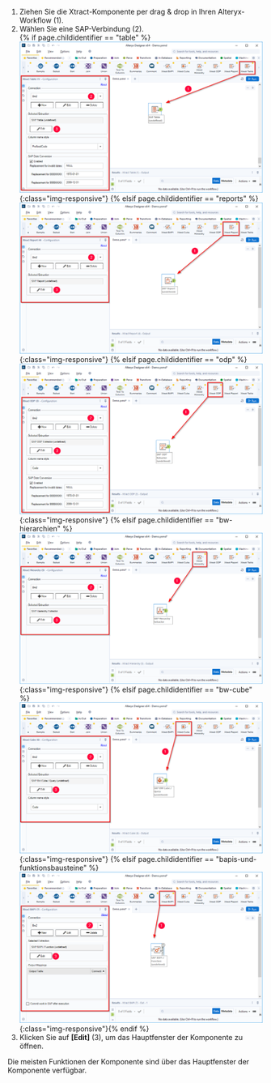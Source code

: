 
1. Ziehen Sie die Xtract-Komponente per drag & drop in Ihren Alteryx-Workflow (1).
2. Wählen Sie eine SAP-Verbindung (2).<br>
{% if page.childidentifier == "table" %} ![New](/img/content/xfa/xfa_create_table_extraction_01.png){:class="img-responsive"} {% elsif page.childidentifier == "reports" %} ![New](/img/content/xfa/xfa_create_report_extraction_01.png){:class="img-responsive"} {% elsif page.childidentifier == "odp" %} ![New](/img/content/xfa/xfa_create_odp_extraction_01.png){:class="img-responsive"} {% elsif page.childidentifier == "bw-hierarchien" %} ![New](/img/content/xfa/xfa_create_hierarchy_extraction_01.png){:class="img-responsive"} {% elsif page.childidentifier == "bw-cube" %} ![New](/img/content/xfa/xfa_create_cube_extraction_01.png){:class="img-responsive"} {% elsif page.childidentifier == "bapis-und-funktionsbausteine" %} ![New](/img/content/xfa/xfa_create_bapi_extraction_01.png){:class="img-responsive"}{% endif %}
3. Klicken Sie auf **[Edit]** (3), um das Hauptfenster der Komponente zu öffnen.

Die meisten Funktionen der Komponente sind über das Hauptfenster der Komponente verfügbar.
